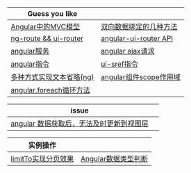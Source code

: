 | Guess you like | |
| --------- | --------- |
|[Angular中的MVC模型](https://github.com/Narutocc/angular/issues/5)|[双向数据绑定的几种方法](https://github.com/Narutocc/angular/issues/4)|
|[ng-route && ui-router](https://github.com/Narutocc/angular/issues/8)|[angular-ui-router API](https://github.com/Narutocc/angular/issues/12)|
|[angular服务](https://github.com/Narutocc/angular/issues/7)|[angular ajax请求](https://github.com/Narutocc/angular/issues/1)|
|[angular指令](https://github.com/Narutocc/angular/issues/9)|[ui-sref指令](https://github.com/Narutocc/angular/issues/10)|
|[多种方式实现文本省略(ng)](https://github.com/Narutocc/angular/issues/3)|[angular组件scope作用域](https://github.com/Narutocc/angular/issues/6)|
|[angular.foreach循环方法](https://github.com/Narutocc/angular/issues/15)||

| issue | |
| --------- | --------- |
|[angular 数据获取后，无法及时更新到视图层](https://github.com/Narutocc/angular/issues/14)||

| 实例操作 | |
| --------- | --------- |
|[limitTo实现分页效果](https://github.com/Narutocc/angular/issues/13)|[Angular数据类型判断](https://github.com/Narutocc/angular/issues/11)|
